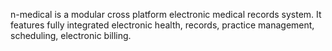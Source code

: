 n-medical is a modular cross platform electronic medical records system. It features fully integrated electronic health, records, practice management, scheduling, electronic billing.